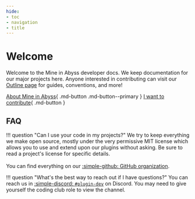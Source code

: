 ```yaml
---
hide:
- toc
- navigation
- title
---
```


<style>
.md-main {
  margin:  auto;
  max-width: 1000px;
}
</style>

# Welcome


Welcome to the Mine in Abyss developer docs. We keep documentation for our major projects here.
Anyone interested in contributing can visit our [Outline page](https://outline.mineinabyss.com/s/coding/) for guides, conventions, and more!

[About Mine in Abyss](https://mineinabyss.com){ .md-button .md-button--primary }
[I want to contribute](https://outline.mineinabyss.com/s/coding/){ .md-button }

## FAQ

!!! question "Can I use your code in my projects?"
    We try to keep everything we make open source, mostly under the very permissive MIT license which allows you to use and extend upon our plugins without asking. Be sure to read a project's license for specific details.
    <br><br>
    You can find everything on our [:simple-github: GitHub organization](https://github.com/MineInAbyss).

!!! question "What's the best way to reach out if I have questions?"
    You can reach us in [:simple-discord: `#plugin-dev`](https://discord.gg/4rJTVu4EuQ) on Discord. You may need to give yourself the coding club role to view the channel.
